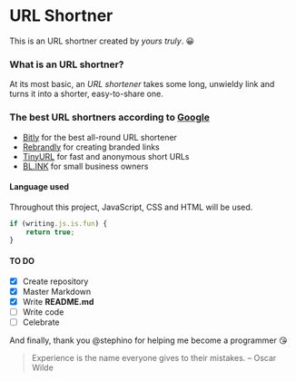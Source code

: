 # URL Shortner
This is an URL shortner created by *yours truly*. :grinning:

### What is an URL shortner?
At its most basic, an *URL shortener* takes some long, unwieldy link and turns it into a shorter, easy-to-share one.

### The best URL shortners according to [Google](http://google.com)
- [Bitly](https://zapier.com/blog/best-url-shorteners/#bitly) for the best all-round URL shortener
- [Rebrandly](https://zapier.com/blog/best-url-shorteners/#rebrandly) for creating branded links
- [TinyURL](https://zapier.com/blog/best-url-shorteners/#tinyurl) for fast and anonymous short URLs
- [BL.INK](https://zapier.com/blog/best-url-shorteners/#blink) for small business owners

#### Language used
Throughout this project, JavaScript, CSS and HTML will be used.
```js
if (writing.js.is.fun) {
    return true;
}
```

#### TO DO
- [x] Create repository
- [x] Master Markdown
- [x] Write **README.md**
- [ ] Write code
- [ ] Celebrate

And finally, thank you @stephino for helping me become a programmer :kissing_heart:

>Experience is the name everyone gives to their mistakes.
> – Oscar Wilde
